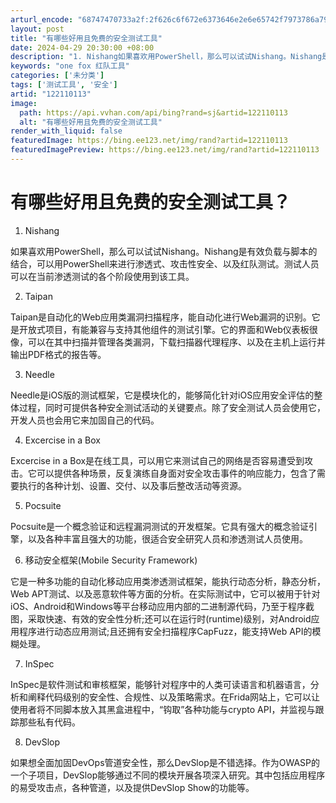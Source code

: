 ```yaml
---
arturl_encode: "68747470733a2f:2f626c6f672e6373646e2e6e65742f7973786a79323032302f:61727469636c652f64657461696c732f313232313130313133"
layout: post
title: "有哪些好用且免费的安全测试工具"
date: 2024-04-29 20:30:00 +08:00
description: "1. Nishang如果喜欢用PowerShell，那么可以试试Nishang。Nishang是有效"
keywords: "one fox 红队工具"
categories: ['未分类']
tags: ['测试工具', '安全']
artid: "122110113"
image:
  path: https://api.vvhan.com/api/bing?rand=sj&artid=122110113
  alt: "有哪些好用且免费的安全测试工具"
render_with_liquid: false
featuredImage: https://bing.ee123.net/img/rand?artid=122110113
featuredImagePreview: https://bing.ee123.net/img/rand?artid=122110113
---
```


# 有哪些好用且免费的安全测试工具？

1. Nishang

如果喜欢用PowerShell，那么可以试试Nishang。Nishang是有效负载与脚本的结合，可以用PowerShell来进行渗透式、攻击性安全、以及红队测试。测试人员可以在当前渗透测试的各个阶段使用到该工具。

2. Taipan

Taipan是自动化的Web应用类漏洞扫描程序，能自动化进行Web漏洞的识别。它是开放式项目，有能兼容与支持其他组件的测试引擎。它的界面和Web仪表板很像，可以在其中扫描并管理各类漏洞，下载扫描器代理程序、以及在主机上运行并输出PDF格式的报告等。

3. Needle

Needle是iOS版的测试框架，它是模块化的，能够简化针对iOS应用安全评估的整体过程，同时可提供各种安全测试活动的关键要点。除了安全测试人员会使用它，开发人员也会用它来加固自己的代码。

4. Excercise in a Box

Excercise in a Box是在线工具，可以用它来测试自己的网络是否容易遭受到攻击。它可以提供各种场景，反复演练自身面对安全攻击事件的响应能力，包含了需要执行的各种计划、设置、交付、以及事后整改活动等资源。

5. Pocsuite

Pocsuite是一个概念验证和远程漏洞测试的开发框架。它具有强大的概念验证引擎，以及各种丰富且强大的功能，很适合安全研究人员和渗透测试人员使用。

6. 移动安全框架(Mobile Security Framework)

它是一种多功能的自动化移动应用类渗透测试框架，能执行动态分析，静态分析，Web APT测试、以及恶意软件等方面的分析。在实际测试中，它可以被用于针对iOS、Android和Windows等平台移动应用内部的二进制源代码，乃至于程序截图，采取快速、有效的安全性分析;还可以在运行时(runtime)级别，对Android应用程序进行动态应用测试;且还拥有安全扫描程序CapFuzz，能支持Web API的模糊处理。

7. InSpec

InSpec是软件测试和审核框架，能够针对程序中的人类可读语言和机器语言，分析和阐释代码级别的安全性、合规性、以及策略需求。在Frida网站上，它可以让使用者将不同脚本放入其黑盒进程中，“钩取”各种功能与crypto API，并监视与跟踪那些私有代码。

8. DevSlop

如果想全面加固DevOps管道安全性，那么DevSlop是不错选择。作为OWASP的一个子项目，DevSlop能够通过不同的模块开展各项深入研究。其中包括应用程序的易受攻击点，各种管道，以及提供DevSlop Show的功能等。